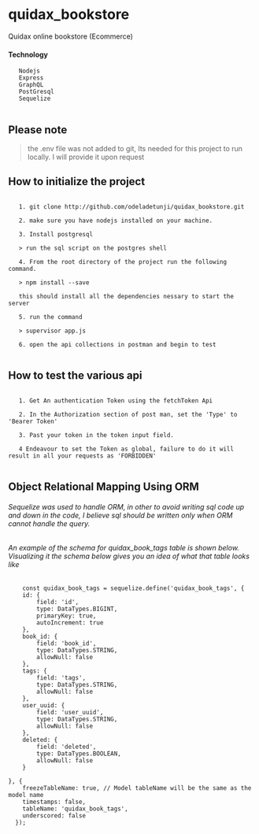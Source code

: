 #  quidax_bookstore
Quidax online bookstore (Ecommerce)

#### Technology
```
   Nodejs
   Express
   GraphQL
   PostGresql
   Sequelize
  
```

## Please note
> the .env file was not added to git, 
> Its needed for this project to run locally.
> I will provide it upon request

## How to initialize the project

```

   1. git clone http://github.com/odeladetunji/quidax_bookstore.git
   
   2. make sure you have nodejs installed on your machine.
   
   3. Install postgresql
   
   > run the sql script on the postgres shell
   
   4. From the root directory of the project run the following command.
   
   > npm install --save
   
   this should install all the dependencies nessary to start the server
   
   5. run the command
   
   > supervisor app.js
   
   6. open the api collections in postman and begin to test
  
```

## How to test the various api

```

   1. Get An authentication Token using the fetchToken Api

   2. In the Authorization section of post man, set the 'Type' to 'Bearer Token'

   3. Past your token in the token input field.

   4 Endeavour to set the Token as global, failure to do it will result in all your requests as 'FORBIDDEN'
   
```


## Object Relational Mapping Using ORM

###### Sequelize was used to handle ORM, in other to avoid writing sql code up and down in the code, I believe sql should be written only when ORM cannot handle the query. 

###### An example of the schema for quidax_book_tags table is shown below. Visualizing it the schema below gives you an idea of what that table looks like

```
    const quidax_book_tags = sequelize.define('quidax_book_tags', {
    id: {
        field: 'id',
        type: DataTypes.BIGINT,
        primaryKey: true,
        autoIncrement: true
    },
    book_id: {
        field: 'book_id',
        type: DataTypes.STRING,
        allowNull: false
    },
    tags: {
        field: 'tags',
        type: DataTypes.STRING,
        allowNull: false
    },
    user_uuid: {
        field: 'user_uuid',
        type: DataTypes.STRING,
        allowNull: false
    },
    deleted: {
        field: 'deleted',
        type: DataTypes.BOOLEAN,
        allowNull: false
    }
    
}, {
    freezeTableName: true, // Model tableName will be the same as the model name
    timestamps: false,
    tableName: 'quidax_book_tags',
    underscored: false
  });

```
